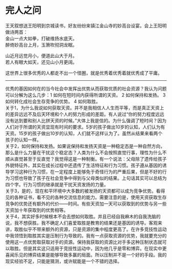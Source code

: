 # 完人之问

王天叙想送王阳明到京城读书，好友纷纷来镇江金山寺的妙高台设宴。会上王阳明做诗两首：  
金山一点大如拳，打破维扬水底天。  
醉倚妙高台上月，玉箫吹彻洞龙眠。  
  
山近月远觉月小，便道此山大于月。  
若人有眼大如天，还见山小月更阔。  
  
这世界上很多优秀的人都走不出一个怪圈，就是优秀着优秀着就优秀成了平庸。

***

优秀的基因如何在的当今社会中发挥出优势从而获取优质的社会资源？我认为问题可以分解为这么几步：1 如何在短时间内获得所谓的天资。 2 如何保持和发扬。 3 如何转化成社会生存竞争的优势。 4 如何取胜。  
关于1，为什么我说如何获取天资。并不是我相信人人生而平等，而是真正天资上的差异远远不及后天环境和个人的努力形成的差距。有人说过“你的努力程度远远没有达到要和别人比拼天资的时候。”大体上我是信的。为什么强调了短时间？因为人们对于所谓的天资显现有时间的要求。5岁的孩子做出10岁的认知，人们认为有天资。15岁的孩子做出10岁的认知，人们就不这样认为了。虽然从结果来看两个孩子的认知一样。  
关于2，如何保持和发扬。如果说保持和发扬天资是一种稳定态是一种自然方向，那么是什么力量在干扰这个稳定态？人类为什么不会按照直觉行事，理性为什么不顺从直觉甚至于反直觉？我觉得这是一种制衡。有一个说法：父母除了遗传给孩子外貌特征外，其实在成长过程中还遗传了生活特征和行为习惯。孩子遵从基因的诱导学习这种行为习惯，在一定程度上能够免于奇怪行为的严重后果，但是不好的行为习惯也导致了孩子在社会竞争中得到与父母类似的结果。上句话其实可以总结为四个字。行为习惯的继承就是干扰天资发扬的力量。  
关于3，是的，现在和平环境中大多数的被发扬的天资都可以成为竞争优势。看得见的各种证书，看不见的各种交流信息的能力。需要注意的是，使用天资获取生存竞争的优势还有额外的代价——时间。有些天资加一天可以获取到的优势与另一些天资加十年获取到的优势相等。  
关于4，其实好多时候根本不会去想如何取胜。并且已经自我麻木的自我洗脑的说，我不想获胜。我不确定人们喜爱取胜是教育的结果还是基因的诱导。客观来讲，取胜似乎不带来额外的资源，只是资源的集中程度更高了。在许多竞技性运动中我领悟到取胜其实是压制行为导致的。我有一点获取资源的优势，我就要充分的使用这一点优势取获取对手的资源。保持我获取的资源比对手多这种压制状态就可以取胜。但是其实这只适用于竞技性运动中，因为他几乎是零和博弈。在现实中更喜闻乐见的博弈结果是能够导致多赢的局面。所以压制并不是一个好的手段。我的现实经验不足，只能是猜测，或许赋能是一个不错的选择。  


